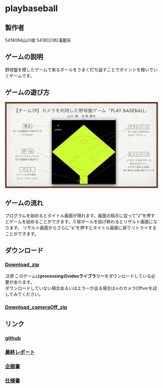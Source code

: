 # playbaseball
## 製作者
5418084山川峻  5418023杉浦磨矢

## ゲームの説明
野球盤を模したゲームで来るボールをうまく打ち返すことでポイントを稼いでいくゲームです。

## ゲームの遊び方
<img src="poster.002.png">

## ゲームの流れ
プログラムを始めるとタイトル画面が現れます。画面の指示に従って"z"を押すとゲームを始めることができます。５球ボールを投げ終わるとリザルト画面になります。
リザルト画面からさらに"a"を押すとタイトル画面に戻りリトライすることができます。

## ダウンロード

### [Download_zip](yakyu.zip)
*注意* このゲームは**processingのvideoライブラリー**をダウンロードしている必要があります。  
ダウンロードしていない場合あるいはエラーが出る場合は↓のカメラOffverを試してみてください。
### [Download_cameraOff_zip](yakyu_cameraoff.zip)

## リンク
### [github](https://github.com/5418084TakashiYamakawa/playplaybaseball)  
### [最終レポート](end.pdf)  
### [企画書](specs.pdf)  
### [仕様書](plans.pdf)  
